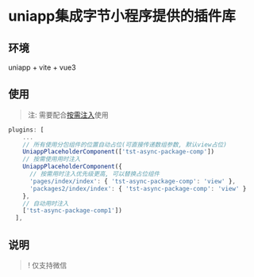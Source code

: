 # uniapp集成字节小程序提供的插件库

## 环境

uniapp + vite + vue3

## 使用

> 注: 需要配合[按需注入](https://developers.weixin.qq.com/miniprogram/dev/framework/ability/lazyload.html)使用

```ts
plugins: [
    ...
    // 所有使用分包组件的位置自动占位(可直接传递数组参数, 默认view占位)
    UniappPlaceholderComponent(['tst-async-package-comp'])
    // 按需使用用时注入
    UniappPlaceholderComponent({
      // 按需用时注入优先级更高, 可以替换占位组件
      'pages/index/index': { 'tst-async-package-comp': 'view' },
      'packages2/index/index': { 'tst-async-package-comp': 'view' }
    }, 
    // 自动用时注入
    ['tst-async-package-comp1'])
  ],
```
## 说明

> ! 仅支持微信
